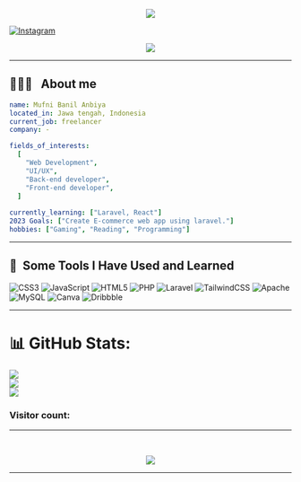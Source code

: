 <p align="center">
  <img src="https://capsule-render.vercel.app/api?text=Hello!🕹️&animation=fadeIn&type=waving&color=gradient&height=100"/>
</p>

[![Instagram](https://img.shields.io/badge/Instagram-%23E4405F.svg?logo=Instagram&logoColor=white)](https://instagram.com/mufni_)

<p align="center">
  <img src= "https://media.tenor.com/pkBMMwv8fTMAAAAd/discord-banner-ldr.gif">
</p>

---  

<h2> 👨🏻‍💻 &nbsp; About me</h2>

```yaml
name: Mufni Banil Anbiya
located_in: Jawa tengah, Indonesia
current_job: freelancer
company: -

fields_of_interests:
  [
    "Web Development",
    "UI/UX",
    "Back-end developer",
    "Front-end developer",
  ]
  
currently_learning: ["Laravel, React"]
2023 Goals: ["Create E-commerce web app using laravel."]
hobbies: ["Gaming", "Reading", "Programming"]
```
  
---  

<h2> 🚀 &nbsp;Some Tools I Have Used and Learned</h2>

![CSS3](https://img.shields.io/badge/css3-%231572B6.svg?style=for-the-badge&logo=css3&logoColor=white) ![JavaScript](https://img.shields.io/badge/javascript-%23323330.svg?style=for-the-badge&logo=javascript&logoColor=%23F7DF1E) ![HTML5](https://img.shields.io/badge/html5-%23E34F26.svg?style=for-the-badge&logo=html5&logoColor=white) ![PHP](https://img.shields.io/badge/php-%23777BB4.svg?style=for-the-badge&logo=php&logoColor=white) ![Laravel](https://img.shields.io/badge/laravel-%23FF2D20.svg?style=for-the-badge&logo=laravel&logoColor=white)  ![TailwindCSS](https://img.shields.io/badge/tailwindcss-%2338B2AC.svg?style=for-the-badge&logo=tailwind-css&logoColor=white) ![Apache](https://img.shields.io/badge/apache-%23D42029.svg?style=for-the-badge&logo=apache&logoColor=white) ![MySQL](https://img.shields.io/badge/mysql-%2300f.svg?style=for-the-badge&logo=mysql&logoColor=white) ![Canva](https://img.shields.io/badge/Canva-%2300C4CC.svg?style=for-the-badge&logo=Canva&logoColor=white)  ![Dribbble](https://img.shields.io/badge/Dribbble-EA4C89?style=for-the-badge&logo=dribbble&logoColor=white)
  
---  
  
# 📊 GitHub Stats:
![](https://github-readme-stats.vercel.app/api?username=mufniDev&theme=gotham&hide_border=false&include_all_commits=true&count_private=true)<br/>
![](https://github-readme-streak-stats.herokuapp.com/?user=mufniDev&theme=gotham&hide_border=false)<br/>
![](https://github-readme-stats.vercel.app/api/top-langs/?username=mufniDev&theme=gotham&hide_border=false&include_all_commits=true&count_private=true&layout=compact)


<h3 align="left">Visitor count:</h3>
<hr>
<br>
<p align="center"><img src="https://profile-counter.glitch.me/mufniDev/count.svg"></p>
<hr>
<br
